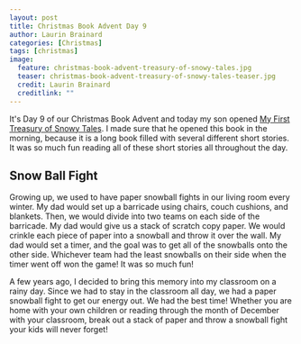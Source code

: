 ```yaml
---
layout: post
title: Christmas Book Advent Day 9
author: Laurin Brainard
categories: [Christmas]
tags: [christmas]
image:
  feature: christmas-book-advent-treasury-of-snowy-tales.jpg
  teaser: christmas-book-advent-treasury-of-snowy-tales-teaser.jpg
  credit: Laurin Brainard
  creditlink: ""
---
```

It's Day 9 of our Christmas Book Advent and today my son opened [My First Treasury of Snowy Tales](https://amzn.to/2q2PXBh). I made sure that he opened this book in the morning, because it is a long book filled with several different short stories. It was so much fun reading all of these short stories all throughout the day. 

## Snow Ball Fight
Growing up, we used to have paper snowball fights in our living room every winter. My dad would set up a barricade using chairs, couch cushions, and blankets. Then, we would divide into two teams on each side of the barricade. My dad would give us a stack of scratch copy paper. We would crinkle each piece of paper into a snowball and throw it over the wall. My dad would set a timer, and the goal was to get all of the snowballs onto the other side. Whichever team had the least snowballs on their side when the timer went off won the game! It was so much fun! 

A few years ago, I decided to bring this memory into my classroom on a rainy day. Since we had to stay in the classroom all day, we had a paper snowball fight to get our energy out. We had the best time! Whether you are home with your own children or reading through the month of December with your classroom, break out a stack of paper and throw a snowball fight your kids will never forget! 